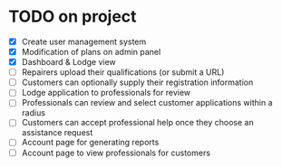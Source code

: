 # TODO on project

- [x] Create user management system
- [x] Modification of plans on admin panel
- [x] Dashboard & Lodge view
- [ ] Repairers upload their qualifications (or submit a URL)
- [ ] Customers can optionally supply their registration information
- [ ] Lodge application to professionals for review
- [ ] Professionals can review and select customer applications within a radius
- [ ] Customers can accept professional help once they choose an assistance request
- [ ] Account page for generating reports
- [ ] Account page to view professionals for customers